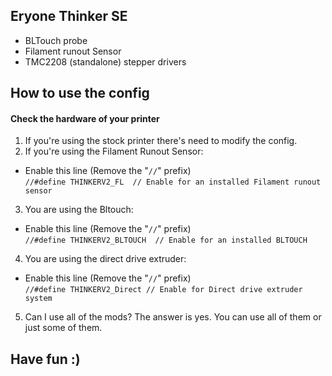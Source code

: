 ## Eryone Thinker SE

 - BLTouch probe
 - Filament runout Sensor
 - TMC2208 (standalone) stepper drivers

## How to use the config

#### Check the hardware of your printer

1. If you're using the stock printer there's need to modify the config.
2. If you're using the Filament Runout Sensor:
  - Enable this line (Remove the "`//`" prefix)<br/>
    `//#define THINKERV2_FL  // Enable for an installed Filament runout sensor`
3. You are using the Bltouch:
  - Enable this line (Remove the "`//`" prefix)<br/>
    `//#define THINKERV2_BLTOUCH  // Enable for an installed BLTOUCH`
4. You are using the direct drive extruder:
  - Enable this line (Remove the "`//`" prefix)<br/>
    `//#define THINKERV2_Direct // Enable for Direct drive extruder system`
5. Can I use all of the mods? The answer is yes. You can use all of them or just some of them.

## Have fun :)
